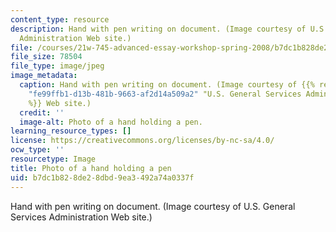 ```yaml
---
content_type: resource
description: Hand with pen writing on document. (Image courtesy of U.S. General Services
  Administration Web site.)
file: /courses/21w-745-advanced-essay-workshop-spring-2008/b7dc1b828de28dbd9ea3492a74a0337f_21w-745s08.jpg
file_size: 78504
file_type: image/jpeg
image_metadata:
  caption: Hand with pen writing on document. (Image courtesy of {{% resource_link
    "fe99ffb1-d13b-481b-9663-af2d14a509a2" "U.S. General Services Administration"
    %}} Web site.)
  credit: ''
  image-alt: Photo of a hand holding a pen.
learning_resource_types: []
license: https://creativecommons.org/licenses/by-nc-sa/4.0/
ocw_type: ''
resourcetype: Image
title: Photo of a hand holding a pen
uid: b7dc1b82-8de2-8dbd-9ea3-492a74a0337f
---
```

Hand with pen writing on document. (Image courtesy of U.S. General Services Administration Web site.)